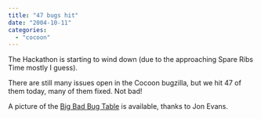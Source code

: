 ```yaml
---
title: "47 bugs hit"
date: "2004-10-11"
categories: 
  - "cocoon"
---
```


The Hackathon is starting to wind down (due to the approaching Spare Ribs Time mostly I guess).

There are still many issues open in the Cocoon bugzilla, but we hit 47 of them today, many of them fixed. Not bad!

A picture of the [Big Bad Bug Table](http://www.flickr.com/photos/37996584074@N01/814401/) is available, thanks to Jon Evans.
